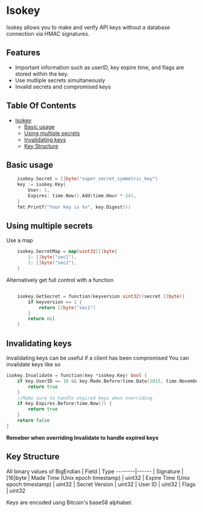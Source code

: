 # Isokey

Isokey allows you to make and verify API keys without a database connection via HMAC signatures.

## Features
- Important information such as userID, key expire time, and flags are stored within
the key.
- Use mutliple secrets simultaneously
- Invalid secrets and compromised keys

<!-- START doctoc generated TOC please keep comment here to allow auto update -->
<!-- DON'T EDIT THIS SECTION, INSTEAD RE-RUN doctoc TO UPDATE -->
## Table Of Contents

- [Isokey](#isokey)
  - [Basic usage](#basic-usage)
  - [Using multiple secrets](#using-multiple-secrets)
  - [Invalidating keys](#invalidating-keys)
  - [Key Structure](#key-structure)

<!-- END doctoc generated TOC please keep comment here to allow auto update -->

## Basic usage

```go
    isokey.Secret = []byte("super_secret_symmetric_key")
    key := isokey.Key{
        User: 1,
        Expires: time.Now().Add(time.Hour * 24),
    }
    fmt.Printf("Your key is %v", key.Digest())
```

## Using multiple secrets

Use a map
```go
    isokey.SecretMap = map[uint32][]byte{
        1: []byte("sec1"),
        2: []byte("sec2"),
    }
```

Alternatively get full control with a function
```go

    isokey.GetSecret = function(keyversion uint32)(secret []byte){
        if keyversion == 1 {
            return []byte("sec1") 
        }
        return nil
    }
```

## Invalidating keys

Invalidating keys can be useful if a client has been compromised
You can invalidate keys like so
```go
isokey.Invalidate = function(key *isokey.Key) bool {
    if key.UserID == 10 && key.Made.Before(time.Date(2015, time.November, 10, 23, 0, 0, 0, time.UTC)) {
        return true
    }
    //Make sure to handle expired keys when overriding
    if key.Expires.Before(time.Now()) {
        return true
    }
    return false
}
```
**Remeber when overriding Invalidate to handle expired keys**



## Key Structure
All binary values of BigEndian
| Field | Type
--------|------
| Signature | [16]byte
| Made Time (Unix epoch timestamp) | uint32
| Expire Time (Unix epoch timestamp) | uint32
| Secret Version | uint32
| User ID     | uint32
| Flags | uint32

Keys are encoded usng Bitcoin's base58 alphabet.